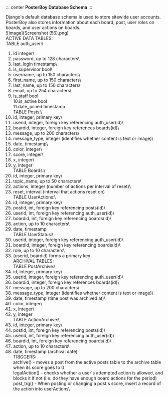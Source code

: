 ::: center
**PosterBoy Database Schema**
:::

Django's default database schema is used to store sitewide user
accounts.\
PosterBoy also stores information about each board, post, user roles on
boards, and user actions on boards.\
![image](Screenshot (56).png)\
ACTIVE DATA TABLES:\
TABLE auth_user:\
1. id integer\
2. password, up to 128 characters\
3. last_login timestamp\
4. is_supervisor bool\
5. username, up to 150 characters\
6. first_name, up to 150 characters\
7. last_name, up to 150 characters\
8. email, up to 254 characters\
9. is_staff bool\
10.is_active bool\
11.date_joined timestamp\
TABLE Posts:\
1. id, integer, primary key\
2. userid, integer, foreign key referencing auth_user(id)\
3. boardid, integer, foreign key references boards(id)\
4. message, up to 200 characters\
5. message_type, integer (identifies whether content is text or image)\
6. date, timestamp\
7. color, integer\
8. score, integer\
9. x, integer\
10. y, integer\
TABLE Boards:\
1. id, integer, primary key\
2. topic_name, up to 50 characters\
3. actions, integer (number of actions per interval of reset)\
4. reset, interval (interval that actions reset on)\
TABLE UserActions:\
1. id, integer, primary key\
2. postid, int, foreign key referencing posts(id)\
3. userid, int, foreign key referencing auth_user(id)\
4. boardid, int, foreign key referencing boards(id)\
5. action, up to 10 characters\
6. date, timestamp\
TABLE UserStatus:\
1. userid, integer, foreign key referencing auth_user(id)\
2. boardid, integer, foreign key referencing boards(id)\
3. role, up to 10 characters\
4. (userid, boardid) forms a primary key\
ARCHIVAL TABLES:\
TABLE PostArchive:\
1. id, integer, primary key\
2. userid, integer, foreign key referencing auth_user(id)\
3. boardid, integer, foreign key references boards(id)\
4. message, up to 200 characters\
5. message_type, integer (identifies whether content is text or image)\
6. date, timestamp (time post was archived at)\
7. color, integer\
8. x, integer\
9. y, integer\
TABLE ActionArchive:\
1. id, integer, primary key\
2. postid, int, foreign key referencing posts(id)\
3. userid, int, foreign key referencing auth_user(id)\
4. boardid, int, foreign key referencing boards(id)\
5. action, up to 10 characters\
6. date, timestamp (archival date)\
TRIGGERS:\
archive() - moves a post from the active posts table to the archive
table when its score goes to 0\
legalAction() - checks whether a user's attempted action is allowed, and
blocks it if not (i.e. do they have enough board actions for the
period)\
post_trg() - When posting or changing a post's score, insert a record of
the action into userActions\
